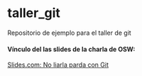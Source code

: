 # taller_git
Repositorio de ejemplo para el taller de git

#### Vínculo del las slides de la charla de OSW:
[Slides.com: No liarla parda con Git](https://slides.com/elenam-lopez/no-liarla-parda-con-git-x-2)
